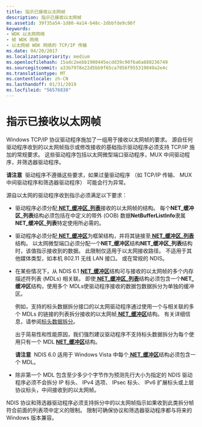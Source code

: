 ```yaml
---
title: 指示已接收以太网帧
description: 指示已接收以太网帧
ms.assetid: 39f35a54-1d80-4a14-b48c-2dbbfde9c86f
keywords:
- WDK 以太网网络
- 帧 WDK 网络
- 以太网帧 WDK 网络的 TCP/IP 传输
ms.date: 04/20/2017
ms.localizationpriority: medium
ms.openlocfilehash: 15adc2eebb1980445ecdd39c90f6a6a880236749
ms.sourcegitcommit: a33b7978e22d5bb9f65ca7056f955319049a2e4c
ms.translationtype: MT
ms.contentlocale: zh-CN
ms.lasthandoff: 01/31/2019
ms.locfileid: "56576838"
---
```

# <a name="indicating-received-ethernet-frames"></a>指示已接收以太网帧





Windows TCP/IP 协议驱动程序施加了一组用于接收以太网帧的要求。 源自任何驱动程序收到的以太网帧指示或修改接收的基础指示驱动程序必须支持 TCP/IP 施加的常规要求。 这些驱动程序包括以太网微型端口驱动程序，MUX 中间驱动程序，并筛选器驱动程序。

**请注意**  驱动程序不遵循这些要求，如果过量驱动程序 （如 TCP/IP 传输、 MUX 中间驱动程序和筛选器驱动程序） 可能会行为异常。

 

源自以太网的驱动程序收到指示必须满足以下要求：

-   驱动程序必须分配[ **NET\_缓冲区\_列表**](https://msdn.microsoft.com/library/windows/hardware/ff568388)接收的以太网帧的结构。 每个**NET\_缓冲区\_列表**结构必须包括在中定义的带外 (OOB) 数据**NetBufferListInfo**隶属**NET\_缓冲区\_列表**特定使用所必需的。

-   驱动程序必须分配[ **NET\_缓冲区**](https://msdn.microsoft.com/library/windows/hardware/ff568376)为框架结构，并将其链接至[ **NET\_缓冲区\_列表**](https://msdn.microsoft.com/library/windows/hardware/ff568388)结构。 以太网微型端口必须分配一个**NET\_缓冲区**结构**NET\_缓冲区\_列表**结构时，该值指示接收到的数据。 此限制仅适用于以太网接收路径。 不适用于其他媒体类型，如本机 802.11 无线 LAN 接口。 或在常规的 NDIS。

-   在某些情况下，从 NDIS 6.1 [ **NET\_缓冲区**](https://msdn.microsoft.com/library/windows/hardware/ff568376)结构可与接收的以太网帧的多个内存描述符列表 (MDLs) 相关联。 即使[ **NET\_缓冲区\_列表**](https://msdn.microsoft.com/library/windows/hardware/ff568388)结构必须包含一个**NET\_缓冲区**结构，使用多个 MDLs使驱动程序接收的数据包数据拆分为单独的缓冲区。

    例如，支持的标头数据拆分接口的以太网驱动程序通过使用一个与相关联的多个 MDLs 的链接的列表拆分接收的以太网帧[ **NET\_缓冲区**](https://msdn.microsoft.com/library/windows/hardware/ff568376)结构。 有关详细信息，请参阅[标头数据拆分](header-data-split.md)。

    出于简易性和性能原因，我们强烈建议驱动程序不支持标头数据拆分为每个使用只有一个 MDL [ **NET\_缓冲区**](https://msdn.microsoft.com/library/windows/hardware/ff568376)结构。

    **请注意**  NDIS 6.0 适用于 Windows Vista 中每个[ **NET\_缓冲区**](https://msdn.microsoft.com/library/windows/hardware/ff568376)结构必须包含一个 MDL。

     

-   除非第一个 MDL 包含至少多少个字节作为预测先行大小为指定的 NDIS 驱动程序必须不会拆分 IP 标头、 IPv4 选项、 IPsec 标头、 IPv6 扩展标头或上层协议标头，中间接收到的以太网帧。

NDIS 协议和筛选器驱动程序必须支持拆分中的以太网帧指示如果收到此类拆分帧符合前面的列表项中定义的限制。 限制可确保协议和筛选器驱动程序都与将来的 Windows 版本兼容。

 

 





